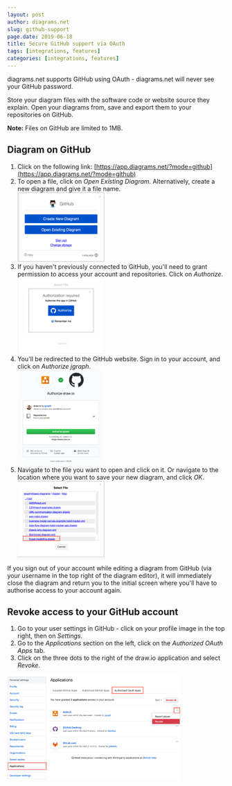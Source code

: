```yaml
---
layout: post
author: diagrams.net
slug: github-support
page.date: 2019-06-18
title: Secure GitHub support via OAuth
tags: [integrations, features]
categories: [integrations, features]
---
```


diagrams.net supports GitHub using OAuth - diagrams.net will never see your GitHub password.

Store your diagram files with the software code or website source they explain. Open your diagrams from, save and export them to your repositories on GitHub.

**Note:** Files on GitHub are limited to 1MB.

## Diagram on GitHub

1. Click on the following link: [https://app.diagrams.net/?mode=github](https://app.diagrams.net/?mode=github)
2. To open a file, click on _Open Existing Diagram_. Alternatively, create a new diagram and give it a file name.
<br /><img src="/assets/img/blog/github-support1.png" style="width=100%;max-width:200px;height:auto;" alt="Start diagramming on GitHub">
3. If you haven't previously connected to GitHub, you'll need to grant permission to access your account and repositories. Click on _Authorize_.
<br /><img src="/assets/img/blog/authorize-github1.png" style="width=100%;max-width:200px;height:auto;" alt="Click on Authorize to allow access to your GitHub account and repositories">
4. You'll be redirected to the GitHub website. Sign in to your account, and click on _Authorize jgraph_.
<br /><img src="/assets/img/blog/authorize-github2.png" style="width=100%;max-width:200px;height:auto;" alt="Log into your account, then click on _Authorize JGraph_ to allow access to your GitHub account and repositories">
4. Navigate to the file you want to open and click on it. Or navigate to the location where you want to save your new diagram, and click _OK_.
<br /><img src="/assets/img/blog/open-diagram-git.png" style="width=100%;max-width:200px;height:auto;" alt="Open an existing diagram stored in a GitHub repository that you have access to">

If you sign out of your account while editing a diagram from GitHub (via your username in the top right of the diagram editor), it will immediately close the diagram and return you to the initial screen where you'll have to authorise access to your account again.

## Revoke access to your GitHub account

1. Go to your user settings in GitHub - click on your profile image in the top right, then on _Settings_.
2. Go to the _Applications_ section on the left, click on the _Authorized OAuth Apps_ tab.
3. Click on the three dots to the right of the draw.io application and select _Revoke_.

<img src="/assets/img/blog/revoke-access-github.png" style="width=100%;max-width:400px;height:auto;" alt="Revoke access to your account and repositories from within your GitHub user settings">
